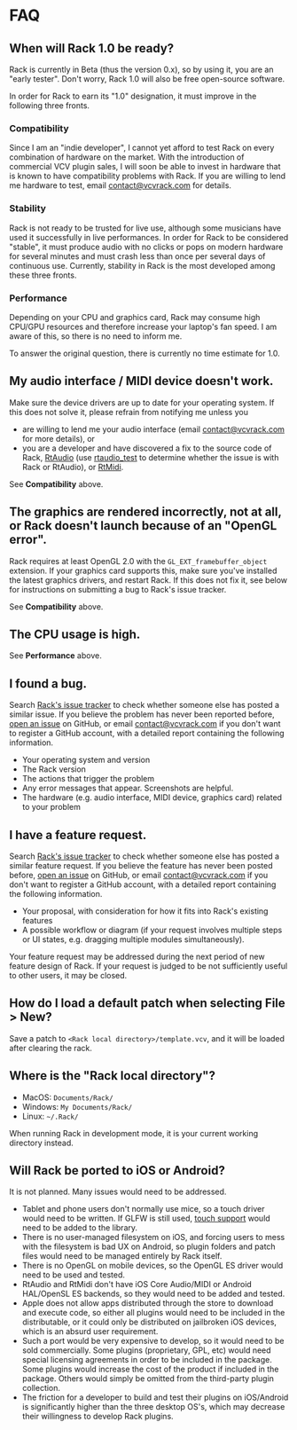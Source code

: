 # FAQ

## When will Rack 1.0 be ready?

Rack is currently in Beta (thus the version 0.x), so by using it, you are an "early tester".
Don't worry, Rack 1.0 will also be free open-source software.

In order for Rack to earn its "1.0" designation, it must improve in the following three fronts.

### Compatibility
Since I am an "indie developer", I cannot yet afford to test Rack on every combination of hardware on the market.
With the introduction of commercial VCV plugin sales, I will soon be able to invest in hardware that is known to have compatibility problems with Rack.
If you are willing to lend me hardware to test, email contact@vcvrack.com for details.

### Stability
Rack is not ready to be trusted for live use, although some musicians have used it successfully in live performances.
In order for Rack to be considered "stable", it must produce audio with no clicks or pops on modern hardware for several minutes and must crash less than once per several days of continuous use.
Currently, stability in Rack is the most developed among these three fronts.

### Performance
Depending on your CPU and graphics card, Rack may consume high CPU/GPU resources and therefore increase your laptop's fan speed.
I am aware of this, so there is no need to inform me.

To answer the original question, there is currently no time estimate for 1.0.

## My audio interface / MIDI device doesn't work.

Make sure the device drivers are up to date for your operating system.
If this does not solve it, please refrain from notifying me unless you
- are willing to lend me your audio interface (email contact@vcvrack.com for more details), or
- you are a developer and have discovered a fix to the source code of Rack, [RtAudio](https://github.com/thestk/rtaudio) (use [rtaudio_test](https://github.com/AndrewBelt/rtaudio_test) to determine whether the issue is with Rack or RtAudio), or [RtMidi](https://github.com/thestk/rtmidi).

See **Compatibility** above.

## The graphics are rendered incorrectly, not at all, or Rack doesn't launch because of an "OpenGL error".

Rack requires at least OpenGL 2.0 with the `GL_EXT_framebuffer_object` extension.
If your graphics card supports this, make sure you've installed the latest graphics drivers, and restart Rack.
If this does not fix it, see below for instructions on submitting a bug to Rack's issue tracker.

See **Compatibility** above.

## The CPU usage is high.

See **Performance** above.

## I found a bug.

Search [Rack's issue tracker](https://github.com/VCVRack/Rack/issues?q=is%3Aissue) to check whether someone else has posted a similar issue.
If you believe the problem has never been reported before, [open an issue](https://github.com/VCVRack/Rack/issues/new/choose) on GitHub, or email contact@vcvrack.com if you don't want to register a GitHub account, with a detailed report containing the following information.

- Your operating system and version
- The Rack version
- The actions that trigger the problem
- Any error messages that appear. Screenshots are helpful.
- The hardware (e.g. audio interface, MIDI device, graphics card) related to your problem

## I have a feature request.

Search [Rack's issue tracker](https://github.com/VCVRack/Rack/issues?q=is%3Aissue) to check whether someone else has posted a similar feature request.
If you believe the feature has never been posted before, [open an issue](https://github.com/VCVRack/Rack/issues/new/choose) on GitHub, or email contact@vcvrack.com if you don't want to register a GitHub account, with a detailed report containing the following information.

- Your proposal, with consideration for how it fits into Rack's existing features
- A possible workflow or diagram (if your request involves multiple steps or UI states, e.g. dragging multiple modules simultaneously).

Your feature request may be addressed during the next period of new feature design of Rack.
If your request is judged to be not sufficiently useful to other users, it may be closed.

## How do I load a default patch when selecting File > New?

Save a patch to `<Rack local directory>/template.vcv`, and it will be loaded after clearing the rack.

## Where is the "Rack local directory"?

- MacOS: `Documents/Rack/`
- Windows: `My Documents/Rack/`
- Linux: `~/.Rack/`

When running Rack in development mode, it is your current working directory instead.

## Will Rack be ported to iOS or Android?

It is not planned. Many issues would need to be addressed.
- Tablet and phone users don't normally use mice, so a touch driver would need to be written. If GLFW is still used, [touch support](https://github.com/glfw/glfw/issues/42) would need to be added to the library.
- There is no user-managed filesystem on iOS, and forcing users to mess with the filesystem is bad UX on Android, so plugin folders and patch files would need to be managed entirely by Rack itself.
- There is no OpenGL on mobile devices, so the OpenGL ES driver would need to be used and tested.
- RtAudio and RtMidi don't have iOS Core Audio/MIDI or Android HAL/OpenSL ES backends, so they would need to be added and tested.
- Apple does not allow apps distributed through the store to download and execute code, so either all plugins would need to be included in the distributable, or it could only be distributed on jailbroken iOS devices, which is an absurd user requirement.
- Such a port would be very expensive to develop, so it would need to be sold commercially. Some plugins (proprietary, GPL, etc) would need special licensing agreements in order to be included in the package. Some plugins would increase the cost of the product if included in the package. Others would simply be omitted from the third-party plugin collection.
- The friction for a developer to build and test their plugins on iOS/Android is significantly higher than the three desktop OS's, which may decrease their willingness to develop Rack plugins.
